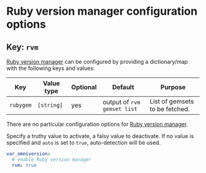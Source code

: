 # Ruby version manager configuration options

## Key: `rvm`


[Ruby version manager](https://rvm.io) can be configured by providing a dictionary/map with the following keys and values:

| Key       | Value type           | Optional | Default                     | Purpose                        |
|-----------|----------------------|----------|-----------------------------|--------------------------------|
| `rubygem` | `[string]`           | yes      | output of `rvm gemset list` | List of gemsets to be fetched. |

There are no particular configuration options for [Ruby version manager](https://rvm.io).

Specify a truthy value to activate, a falsy value to deactivate. If no value is
specified and `auto` is set to `true`, auto-detection will be used.

```yaml
var_omniversion:
  # enable Ruby version manager
  rvm: true
```
